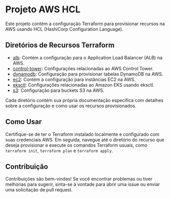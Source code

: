 # Projeto AWS HCL

Este projeto contém a configuração Terraform para provisionar recursos na AWS usando HCL (HashiCorp Configuration Language).

## Diretórios de Recursos Terraform

- [alb](alb/README.md): Contém a configuração para o Application Load Balancer (ALB) na AWS.
- [control-tower](control-tower/README.md): Configurações relacionadas ao AWS Control Tower.
- [dynamodb](dynamodb/README.md): Configuração para provisionar tabelas DynamoDB na AWS.
- [ec2](ec2/README.md): Contém a configuração para instâncias EC2 na AWS.
- [eksctl](eksctl/README.md): Configurações relacionadas ao Amazon EKS usando eksctl.
- [s3](s3/README.md): Configuração para buckets S3 na AWS.

Cada diretório contém sua própria documentação específica com detalhes sobre a configuração e como usar os recursos provisionados.

## Como Usar

Certifique-se de ter o Terraform instalado localmente e configurado com suas credenciais AWS. Em seguida, navegue até o diretório do recurso que deseja provisionar e execute os comandos Terraform usuais, como `terraform init`, `terraform plan` e `terraform apply`.

## Contribuição

Contribuições são bem-vindas! Se você encontrar problemas ou tiver melhorias para sugerir, sinta-se à vontade para abrir uma issue ou enviar uma solicitação de pull request.
